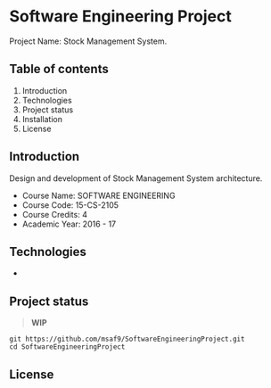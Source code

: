 # Software Engineering Project

Project Name: Stock Management System.

## Table of contents
1. Introduction
2. Technologies
3. Project status
4. Installation
5. License

## Introduction
Design and development of Stock Management System architecture.

- Course Name: SOFTWARE ENGINEERING
- Course Code: 15-CS-2105
- Course Credits: 4
- Academic Year: 2016 - 17

## Technologies
- 

## Project status
> **WIP**

```git
git https://github.com/msaf9/SoftwareEngineeringProject.git
cd SoftwareEngineeringProject
```

## License
